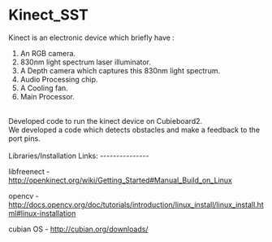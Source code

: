 Kinect_SST
==========

Kinect is an electronic device which briefly have :<br>
1) An RGB camera.<br>
2) 830nm light spectrum laser illuminator.<br>
3) A Depth camera which captures this 830nm light spectrum.<br>
3) Audio Processing chip.<br>
4) A Cooling fan.<br>
5) Main Processor.<br>


<br>
Developed code to run the kinect device on Cubieboard2.<br>
We developed a code which detects obstacles and make a feedback to the port pins.<br>
<br>
Libraries/Installation Links:
---------------


libfreenect - http://openkinect.org/wiki/Getting_Started#Manual_Build_on_Linux<br>

opencv  -   http://docs.opencv.org/doc/tutorials/introduction/linux_install/linux_install.html#linux-installation<br>

cubian OS - http://cubian.org/downloads/



